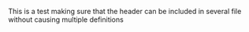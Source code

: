<!-- Copyright © SixtyFPS GmbH <info@slint.dev> ; SPDX-License-Identifier: GPL-3.0-only OR LicenseRef-Slint-Community OR LicenseRef-Slint-commercial -->

This is a test making sure that the header can be included in several file without causing multiple definitions